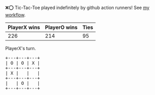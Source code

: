 :x::o: Tic-Tac-Toe played indefinitely by github action runners! See [my workflow](.github/workflows/play.yaml).

|PlayerX wins|PlayerO wins|Ties|
|-|-|-|
|226|214|95|

PlayerX's turn.

<pre>
+---+---+---+
| O | O | X |
+---+---+---+
| X |   |   |
+---+---+---+
|   | O |   |
+---+---+---+
</pre>